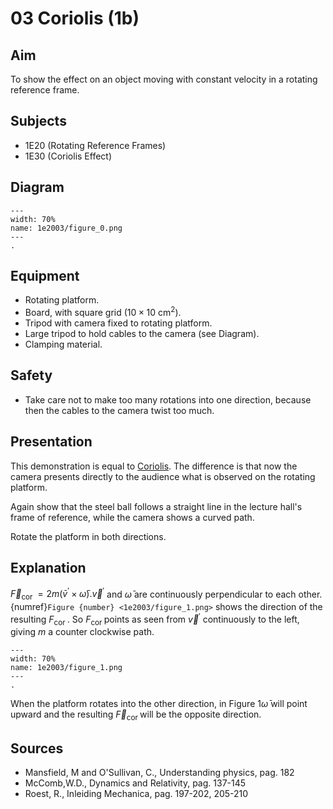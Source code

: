 # 03 Coriolis (1b) 

## Aim   
To show the effect on an object moving with constant velocity in a rotating reference frame.    
  
## Subjects   
* 1E20 (Rotating Reference Frames) 
* 1E30 (Coriolis Effect)   

## Diagram
```{figure} figures/figure_0.png  
---  
width: 70%  
name: 1e2003/figure_0.png  
---  
. 
```
  
## Equipment   
- Rotating platform.
- Board, with square grid $\left(10 \times 10 \mathrm{~cm}^{2}\right)$.
- Tripod with camera fixed to rotating platform.
- Large tripod to hold cables to the camera (see Diagram).
- Clamping material.
  
## Safety   
 
 *  Take care not to make too many rotations into one direction, because then the cables to the camera twist too much.
    
  
## Presentation   
This demonstration is equal to [Coriolis](../1E2002%20Coriolis/1E2002.md). The difference is that now the camera presents directly to the audience what is observed on the rotating platform.

Again show that the steel ball follows a straight line in the lecture hall's frame of reference, while the camera shows a curved path.

Rotate the platform in both directions. 
  
## Explanation   
$\vec{F}_{\text {cor }}=2 m\left(\bar{v}^{'} \times \bar{\omega}\right) . \vec{v}^{'}$ and $\bar{\omega}$ are continuously perpendicular to each other. {numref}`Figure {number} <1e2003/figure_1.png>` shows the direction of the resulting $F_{\text {cor }}$. So $F_{\text {cor }}$ points as seen from $\vec{v}^{'}$ continuously to the left, giving $m$ a counter clockwise path.

```{figure} figures/figure_1.png  
---  
width: 70%  
name: 1e2003/figure_1.png  
---  
. 
```

When the platform rotates into the other direction, in Figure $1 \bar{\omega}$ will point upward and the resulting $\vec{F}_{\text {cor }}$ will be the opposite direction.  
  
## Sources
 *  Mansfield, M and O'Sullivan, C., Understanding physics, pag. 182 
 *  McComb,W.D., Dynamics and Relativity, pag. 137-145 
 *  Roest, R., Inleiding Mechanica, pag. 197-202, 205-210
  